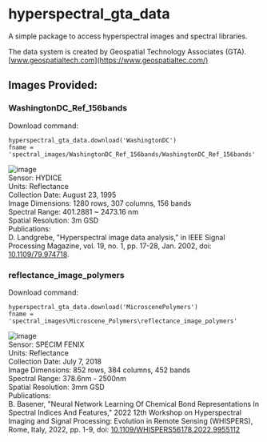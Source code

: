 # hyperspectral_gta_data
A simple package to access hyperspectral images and spectral libraries.

The data system is created by Geospatial Technology Associates (GTA).
[www.geospatialtech.com](https://www.geospatialtec.com/)

## Images Provided:

### WashingtonDC_Ref_156bands
Download command:
```
hyperspectral_gta_data.download('WashingtonDC')
fname = 'spectral_images/WashingtonDC_Ref_156bands/WashingtonDC_Ref_156bands'
```
![image](https://github.com/user-attachments/assets/c31e1796-c36a-4de2-ae90-deb8a6d04eb1)  
Sensor: HYDICE  
Units: Reflectance  
Collection Date: August 23, 1995  
Image Dimensions: 1280 rows, 307 columns, 156 bands  
Spectral Range: 401.2881 ~ 2473.16 nm   
Spatial Resolution: 3m GSD  
Publications:  
D. Landgrebe, "Hyperspectral image data analysis," in IEEE Signal Processing Magazine, vol. 19, no. 1, pp. 17-28, Jan. 2002, doi: [10.1109/79.974718](https://doi.org/10.1109/79.974718).   

### reflectance_image_polymers
Download command: 
```
hyperspectral_gta_data.download('MicroscenePolymers')
fname = 'spectral_images\Microscene_Polymers\reflectance_image_polymers'
```
![image](https://github.com/user-attachments/assets/ae4aef6e-16a5-4bf7-ac51-7d946d638134)  
Sensor: SPECIM FENIX  
Units: Reflectance  
Collection Date: July 7, 2018  
Image Dimensions: 852 rows, 384 columns, 452 bands  
Spectral Range: 378.6nm - 2500nm   
Spatial Resolution: 3mm GSD  
Publications:  
B. Basener, "Neural Network Learning Of Chemical Bond Representations In Spectral Indices And Features," 2022 12th Workshop on Hyperspectral Imaging and Signal Processing: Evolution in Remote Sensing (WHISPERS), Rome, Italy, 2022, pp. 1-9, doi: [10.1109/WHISPERS56178.2022.9955112](https://doi.org/10.1109/WHISPERS56178.2022.9955112)

